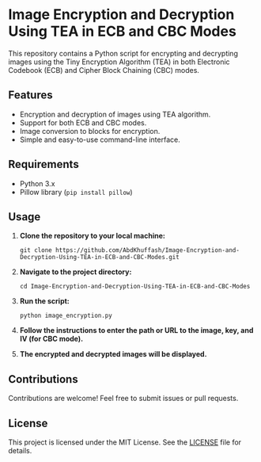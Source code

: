# Image Encryption and Decryption Using TEA in ECB and CBC Modes

This repository contains a Python script for encrypting and decrypting images using the Tiny Encryption Algorithm (TEA) in both Electronic Codebook (ECB) and Cipher Block Chaining (CBC) modes.

## Features

- Encryption and decryption of images using TEA algorithm.
- Support for both ECB and CBC modes.
- Image conversion to blocks for encryption.
- Simple and easy-to-use command-line interface.

## Requirements

- Python 3.x
- Pillow library (`pip install pillow`)

## Usage

1. **Clone the repository to your local machine:**
    ```
    git clone https://github.com/AbdKhuffash/Image-Encryption-and-Decryption-Using-TEA-in-ECB-and-CBC-Modes.git
    ```

2. **Navigate to the project directory:**
    ```
    cd Image-Encryption-and-Decryption-Using-TEA-in-ECB-and-CBC-Modes
    ```


3. **Run the script:**
    ```
    python image_encryption.py
    ```

4. **Follow the instructions to enter the path or URL to the image, key, and IV (for CBC mode).**

7. **The encrypted and decrypted images will be displayed.**

## Contributions

Contributions are welcome! Feel free to submit issues or pull requests.

## License

This project is licensed under the MIT License. See the [LICENSE](LICENSE) file for details.
